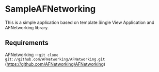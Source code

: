 SampleAFNetworking
=============

This is a simple application based on template Single View Application and AFNetworking library.

Requirements
-------
AFNetworking --`git clone git://github.com/AFNetworking/AFNetworking.git` (https://github.com/AFNetworking/AFNetworking)
